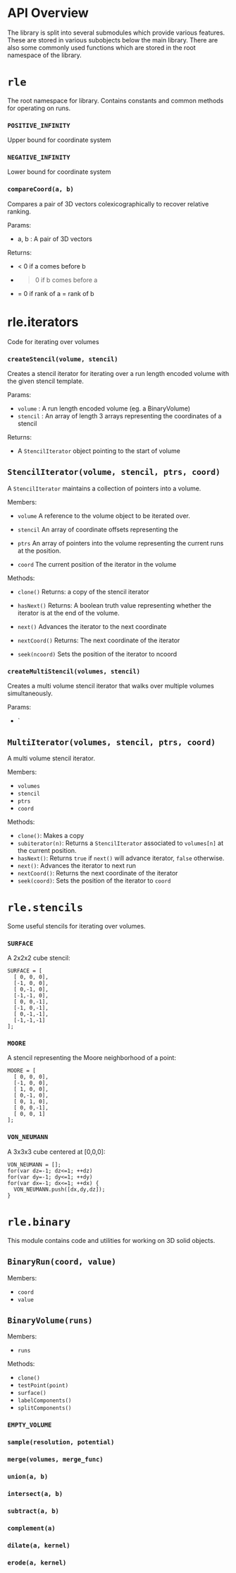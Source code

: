 # API Overview #

The library is split into several submodules which provide various features.  These are stored in various subobjects below the main library.  There are also some commonly used functions which are stored in the root namespace of the library.

# `rle` #

The root namespace for library.  Contains constants and common methods for operating on runs.

### `POSITIVE_INFINITY`

Upper bound for coordinate system

### `NEGATIVE_INFINITY`

Lower bound for coordinate system

### `compareCoord(a, b)`

Compares a pair of 3D vectors colexicographically to recover relative ranking.

Params:
* a, b : A pair of 3D vectors

Returns:
* < 0 if a comes before b
* > 0 if b comes before a
* = 0 if rank of a = rank of b


# rle.iterators #

Code for iterating over volumes

### `createStencil(volume, stencil)`

Creates a stencil iterator for iterating over a run length encoded volume with the given stencil template.

Params:
* `volume`  : A run length encoded volume (eg. a BinaryVolume)
* `stencil` : An array of length 3 arrays representing the coordinates of a stencil

Returns:
* A `StencilIterator` object pointing to the start of volume


## `StencilIterator(volume, stencil, ptrs, coord)`

A `StencilIterator` maintains a collection of pointers into a volume.

Members:

* `volume`
    A reference to the volume object to be iterated over.

* `stencil`
    An array of coordinate offsets representing the

* `ptrs`
    An array of pointers into the volume representing the current runs at the position.

* `coord`
    The current position of the iterator in the volume

Methods:

* `clone()`
    Returns: a copy of the stencil iterator

* `hasNext()`
    Returns: A boolean truth value representing whether the iterator is at the end of the volume.
    
* `next()`
    Advances the iterator to the next coordinate
    
* `nextCoord()`
    Returns: The next coordinate of the iterator

* `seek(ncoord)`
    Sets the position of the iterator to ncoord


### `createMultiStencil(volumes, stencil)`

Creates a multi volume stencil iterator that walks over multiple volumes simultaneously.

Params:
* `


## `MultiIterator(volumes, stencil, ptrs, coord)`

A multi volume stencil iterator.

Members:
* `volumes`
* `stencil`
* `ptrs`
* `coord`

Methods:
* `clone()`: Makes a copy
* `subiterator(n)`: Returns a `StencilIterator` associated to `volumes[n]` at the current position.
* `hasNext()`: Returns `true` if `next()` will advance iterator, `false` otherwise.
* `next()`: Advances the iterator to next run
* `nextCoord()`: Returns the next coordinate of the iterator
* `seek(coord)`: Sets the position of the iterator to `coord`


# `rle.stencils` #

Some useful stencils for iterating over volumes.

### `SURFACE`

A 2x2x2 cube stencil:
    
    SURFACE = [
      [ 0, 0, 0],
      [-1, 0, 0],
      [ 0,-1, 0],
      [-1,-1, 0],
      [ 0, 0,-1],
      [-1, 0,-1],
      [ 0,-1,-1],
      [-1,-1,-1]
    ];

### `MOORE`

A stencil representing the Moore neighborhood of a point:

    MOORE = [
      [ 0, 0, 0],
      [-1, 0, 0],
      [ 1, 0, 0],
      [ 0,-1, 0],
      [ 0, 1, 0],
      [ 0, 0,-1],
      [ 0, 0, 1]
    ];

### `VON_NEUMANN`

A 3x3x3 cube centered at [0,0,0]:

    VON_NEUMANN = [];
    for(var dz=-1; dz<=1; ++dz)
    for(var dy=-1; dy<=1; ++dy)
    for(var dx=-1; dx<=1; ++dx) {
      VON_NEUMANN.push([dx,dy,dz]);
    }


# `rle.binary` #

This module contains code and utilities for working on 3D solid objects.


## `BinaryRun(coord, value)`

Members:
* `coord`
* `value`


## `BinaryVolume(runs)`

Members:
* `runs`

Methods:
* `clone()`
* `testPoint(point)`
* `surface()`
* `labelComponents()`
* `splitComponents()`


### `EMPTY_VOLUME`


### `sample(resolution, potential)`

### `merge(volumes, merge_func)`

### `union(a, b)`

### `intersect(a, b)`

### `subtract(a, b)`

### `complement(a)`

### `dilate(a, kernel)`

### `erode(a, kernel)`

